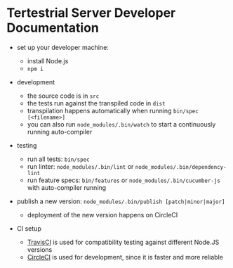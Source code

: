 # Tertestrial Server Developer Documentation

- set up your developer machine:
  - install Node.js
  - `npm i`

- development
  - the source code is in `src`
  - the tests run against the transpiled code in `dist`
  - transpilation happens automatically when running `bin/spec [<filename>]`
  - you can also run `node_modules/.bin/watch` to start a continuously running auto-compiler

- testing
  - run all tests: `bin/spec`
  - run linter: `node_modules/.bin/lint` or `node_modules/.bin/dependency-lint`
  - run feature specs: `bin/features` or `node_modules/.bin/cucumber-js` with auto-compiler running

- publish a new version: `node_modules/.bin/publish [patch|minor|major]`
  - deployment of the new version happens on CircleCI

- CI setup
  - [TravisCI](https://travis-ci.org/Originate/tertestrial-server)
    is used for compatibility testing against different Node.JS versions
  - [CircleCI](https://circleci.com/gh/Originate/tertestrial-server)
    is used for development, since it is faster and more reliable
